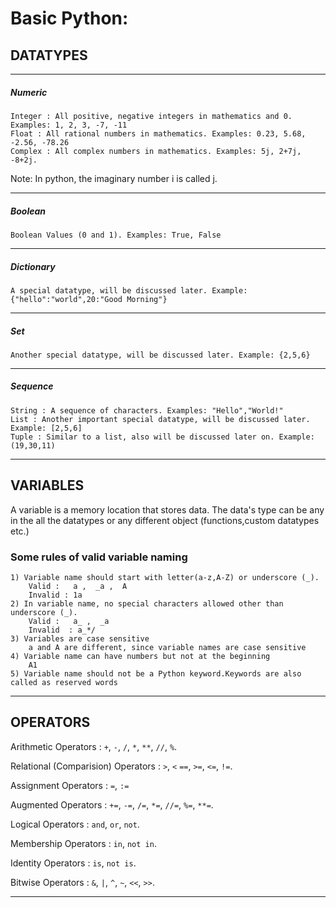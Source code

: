 # Basic Python:

## DATATYPES
<hr>

##### Numeric
```
Integer : All positive, negative integers in mathematics and 0. Examples: 1, 2, 3, -7, -11
Float : All rational numbers in mathematics. Examples: 0.23, 5.68, -2.56, -78.26
Complex : All complex numbers in mathematics. Examples: 5j, 2+7j, -8+2j.
```
Note: In python, the imaginary number i is called j.
<hr>

##### Boolean
```
Boolean Values (0 and 1). Examples: True, False
```
<hr>

##### Dictionary
```
A special datatype, will be discussed later. Example: {"hello":"world",20:"Good Morning"}
```
<hr>

##### Set 
```
Another special datatype, will be discussed later. Example: {2,5,6}
```
<hr>

##### Sequence
```
String : A sequence of characters. Examples: "Hello","World!"
List : Another important special datatype, will be discussed later. Example: [2,5,6]
Tuple : Similar to a list, also will be discussed later on. Example: (19,30,11)
```
<hr>

## VARIABLES

A variable is a memory location that stores data. The data's type can be any in the all the datatypes or any different object (functions,custom datatypes etc.)

### Some rules of valid variable naming

```
1) Variable name should start with letter(a-z,A-Z) or underscore (_).
    Valid :   a ,  _a ,  A
    Invalid : 1a
2) In variable name, no special characters allowed other than underscore (_).
    Valid :   a_ ,  _a
    Invalid  : a_*/
3) Variables are case sensitive
    a and A are different, since variable names are case sensitive
4) Variable name can have numbers but not at the beginning
    A1
5) Variable name should not be a Python keyword.Keywords are also called as reserved words
```
<hr>

## OPERATORS

Arithmetic Operators : `+`, `-`, `/`, `*`, `**`, `//`, `%`.

Relational (Comparision) Operators :  `>`, `<` `==`, `>=`, `<=`, `!=`.

Assignment Operators : `=`, `:=`

Augmented Operators : `+=`, `-=`, `/=`, `*=`, `//=`, `%=`, `**=`.

Logical Operators : `and`, `or`, `not`.

Membership Operators : `in`, `not in`.

Identity Operators : `is`, `not is`.

Bitwise Operators : `&`, `|`, `^`, `~`, `<<`, `>>`.

<hr>

